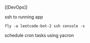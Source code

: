 [[DevOps]]

ssh to running app
```
fly -a leetcode-bot-2 ssh console -s
```

schedule cron tasks using yacron